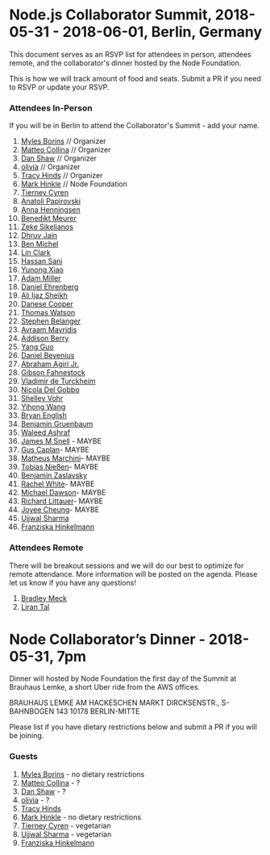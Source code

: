 # Node.js Collaborator Summit, 2018-05-31 - 2018-06-01, Berlin, Germany
This document serves as an RSVP list for attendees in person, attendees remote, and the collaborator's dinner hosted by the Node Foundation.

This is how we will track amount of food and seats. Submit a PR if you need to RSVP or update your RSVP.

### Attendees In-Person 
If you will be in Berlin to attend the Collaborator's Summit - add your name.

1. [Myles Borins](https://github.com/MylesBorins) // Organizer
2. [Matteo Collina](https://github.com/mcollina) // Organizer
3. [Dan Shaw](https://github.com/dshaw) // Organizer
4. [olivia](https://github.com/oe) // Organizer
5. [Tracy Hinds](https://github.com/hackygolucky) // Organizer
6. [Mark Hinkle](https://github.com/mrhinkle) // Node Foundation
7. [Tierney Cyren](https://github.com/bnb)
8. [Anatoli Papirovski](https://github.com/apapirovski)
9. [Anna Henningsen](https://github.com/addaleax)
10. [Benedikt Meurer](https://github.com/bmeurer)
11. [Zeke Sikelianos](https://github.com/zeke)
12. [Dhruv Jain](https://github.com/maddhruv)
13. [Ben Michel](https://github.com/obensource)
14. [Lin Clark](https://github.com/linclark)
15. [Hassan Sani](https://github.com/inidaname)
16. [Yunong Xiao](https://github.com/yunong)
17. [Adam Miller](https://github.com/amiller-gh)
18. [Daniel Ehrenberg](https://github.com/littledan)
19. [Ali Ijaz Sheikh](https://github.com/ofrobots)
20. [Danese Cooper](https://github.com/Danese)
21. [Thomas Watson](https://github.com/watson)
22. [Stephen Belanger](https://github.com/Qard)
23. [Avraam Mavridis](https://github.com/AvraamMavridis)
24. [Addison Berry](https://github.com/add1sun)
25. [Yang Guo](https://github.com/hashseed)
26. [Daniel Bevenius](https://github.com/danbev)
27. [Abraham Agiri Jr.](https://github.com/codeekage)
28. [Gibson Fahnestock](https://github.com/gibfahn)
29. [Vladimir de Turckheim](https://github.com/vdeturckheim)
30. [Nicola Del Gobbo](https://github.com/NickNaso)
31. [Shelley Vohr](https://github.com/codebytere)
32. [Yihong Wang](https://github.com/yhwang)
33. [Bryan English](https://github.com/bengl)
34. [Benjamin Gruenbaum](https://github.com/benjamingr)
35. [Waleed Ashraf](https://github.com/WaleedAshraf)
36. [James M Snell](https://github.com/jasnell) - MAYBE
37. [Gus Caplan](https://github.com/devsnek)- MAYBE
38. [Matheus Marchini](https://github.com/mmarchini)- MAYBE
39. [Tobias Nießen](https://github.com/tniessen)- MAYBE
40. [Benjamin Zaslavsky](https://github.com/Tiriel)
41. [Rachel White](https://github.com/rachelnicole)- MAYBE
42. [Michael Dawson](https://github.com/mhdawson)- MAYBE
43. [Richard Littauer](https://github.com/RichardLitt)- MAYBE
44. [Joyee Cheung](https://github.com/joyeecheung)- MAYBE
45. [Ujjwal Sharma](https://github.com/ryzokuken)
46. [Franziska Hinkelmann](https://github.com/fhinkel)


### Attendees Remote
There will be breakout sessions and we will do our best to optimize for remote attendance. More information will be posted on the agenda. Please let us know if you have any questions!

1. [Bradley Meck](https://github.com/bmeck)
2. [Liran Tal](https://github.com/lirantal)
 

# Node Collaborator’s Dinner - 2018-05-31, 7pm
Dinner will hosted by Node Foundation the first day of the Summit at Brauhaus Lemke, a short Uber ride from the AWS offices. 

BRAUHAUS LEMKE
AM HACKESCHEN MARKT
DIRCKSENSTR., S-BAHNBOGEN 143
10178 BERLIN-MITTE

Please list if you have dietary restrictions below and submit a PR if you will be joining.

### Guests
1. [Myles Borins](https://github.com/MylesBorins) - no dietary restrictions
2. [Matteo Collina](https://github.com/mcollina) - ?
3. [Dan Shaw](https://github.com/dshaw) - ?
4. [olivia](https://github.com/oe) - ?
5. [Tracy Hinds](https://github.com/hackygolucky) 
6. [Mark Hinkle](https://github.com/mrhinkle) - no dietary restrictions
7. [Tierney Cyren](https://github.com/bnb) - vegetarian
8. [Ujjwal Sharma](https://github.com/ryzokuken) - vegetarian
9. [Franziska Hinkelmann](https://github.com/fhinkel)

